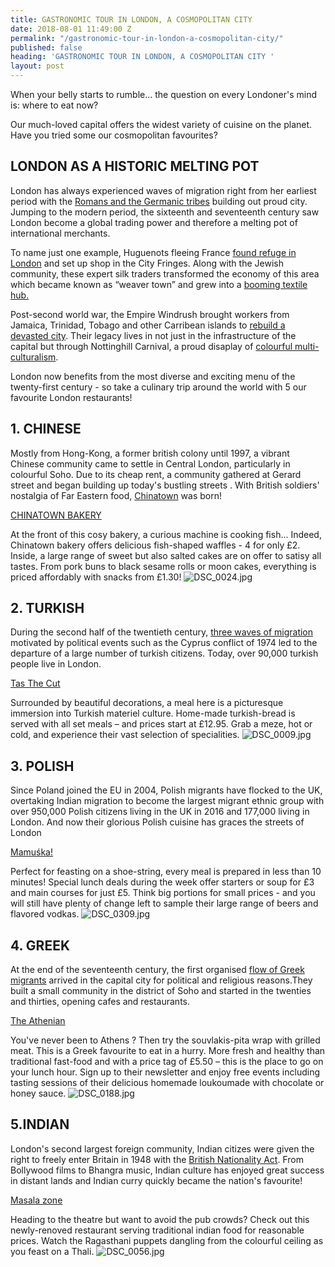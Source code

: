 ```yaml
---
title: GASTRONOMIC TOUR IN LONDON, A COSMOPOLITAN CITY
date: 2018-08-01 11:49:00 Z
permalink: "/gastronomic-tour-in-london-a-cosmopolitan-city/"
published: false
heading: 'GASTRONOMIC TOUR IN LONDON, A COSMOPOLITAN CITY '
layout: post
---
```


When your belly starts to rumble... the question on every Londoner's mind is: where to eat now?

Our much-loved capital offers the widest variety of cuisine on the planet. Have you tried some our cosmopolitan favourites?


## LONDON AS A HISTORIC MELTING POT


London has always experienced waves of migration right from her earliest period with the [Romans and the Germanic tribes](https://www.migrationwatchuk.org/Briefingpaper/document/48) building out proud city. Jumping to the modern period, the sixteenth and seventeenth century saw London become a global trading power and therefore a melting pot of international merchants.


To name just one example, Huguenots fleeing France [found refuge in London](https://www.independent.co.uk/news/uk/home-news/refugee-week-the-huguenots-count-among-the-most-successful-of-britains-immigrants-10330066.html) and set up shop in the City Fringes. Along with the Jewish community, these expert silk traders transformed the economy of this area which became known as “weaver town” and grew into a [booming textile hub.](http://www.bbc.co.uk/legacies/immig_emig/england/london/article_1.shtml)


Post-second world war, the Empire Windrush brought workers from Jamaica, Trinidad, Tobago and other Carribean islands to [rebuild a devasted city](https://www.bbc.co.uk/newsround/43793769). Their legacy lives in not just in the infrastructure of the capital but through Nottinghill Carnival, a proud disaplay of [colourful multi-culturalism](https://ndla.no/en/node/90712?fag=71082).



London now benefits from the most diverse and exciting menu of the twenty-first century - so take a culinary trip around the world with 5 our favourite London restaurants!
 
 


## 1. CHINESE 


Mostly from Hong-Kong, a former british colony until 1997, a vibrant Chinese community came to settle in Central London, particularly in colourful Soho. Due to its cheap rent, a community gathered at Gerard street and began building up today's bustling streets . With British soldiers' nostalgia of Far Eastern food, [Chinatown](https://chinatown.co.uk/en/about-us/) was born!

[CHINATOWN BAKERY](https://chinatown.co.uk/en/restaurant/chinatown-bakery/)



At the front of this cosy bakery, a curious machine is cooking fish... Indeed, Chinatown bakery offers delicious fish-shaped waffles - 4 for only £2. Inside, a large range of sweet but also salted cakes are on offer to satisy all tastes. From pork buns to black sesame rolls or moon cakes, everything is priced affordably with snacks from £1.30!
![DSC_0024.jpg](/uploads/DSC_0024.jpg)




## 2. TURKISH 


During the second half of the twentieth century, [three waves of migration](http://www.bbc.co.uk/london/content/articles/2005/05/26/turkish_london_feature.shtml) motivated by political events such as the Cyprus conflict of 1974 led to the departure of a large number of turkish citizens. Today, over 90,000 turkish people live in London.


[Tas The Cut](https://www.tasrestaurants.co.uk/tas-the-cut)



Surrounded by beautiful decorations, a meal here is a picturesque immersion into Turkish materiel culture. Home-made turkish-bread is served with all set meals – and prices start at £12.95. Grab a meze, hot or cold, and experience their vast selection of specialities.
![DSC_0009.jpg](/uploads/DSC_0009.jpg)







## 3. POLISH 


Since Poland joined the EU in 2004, Polish migrants have flocked to the UK, overtaking Indian migration to become the largest migrant ethnic group with over 950,000 Polish citizens living in the UK in 2016 and 177,000 living in London. And now their glorious Polish cuisine has graces the streets of London  


[Mamuśka!](https://mamuska.net) 



Perfect for feasting on a shoe-string, every meal is prepared in less than 10 minutes! Special lunch deals during the week offer starters or soup for £3 and main courses for just £5. Think big portions for small prices - and you will still have plenty of change left to sample their large range of beers and flavored vodkas.
![DSC_0309.jpg](/uploads/DSC_0309.jpg)




## 4. GREEK 

At the end of the seventeenth century, the first organised [flow of Greek migrants](http://www.bbc.co.uk/london/content/articles/2005/05/27/greek_london_feature.shtml) arrived in the capital city for political and religious reasons.They built a small community in the district of Soho and started in the twenties and thirties, opening cafes and restaurants.


[The Athenian](https://www.theathenian.co.uk)



You've never been to Athens ? Then try the souvlakis-pita wrap with grilled meat. This is a Greek favourite to eat in a hurry. More fresh and healthy than traditional fast-food and with a price tag of £5.50 – this is the place to go on your lunch hour. Sign up to their newsletter and enjoy free events including tasting sessions of their delicious homemade loukoumade with chocolate or honey sauce.
![DSC_0188.jpg](/uploads/DSC_0188.jpg)


## 5.INDIAN 


London's second largest foreign community, Indian citizes were given the right to freely enter Britain in 1948 with the [British Nationality Act](http://www.bbc.co.uk/london/content/articles/2005/05/26/indian_london_feature.shtml). From Bollywood films to Bhangra music, Indian culture has enjoyed great success in distant lands and Indian curry quickly became the nation's favourite!



[Masala zone](http://www.masalazone.com/locations/covent-garden/)



Heading to the theatre but want to avoid the pub crowds? Check out this newly-renoved restaurant serving traditional indian food for reasonable prices. Watch the Ragasthani puppets dangling from the colourful ceiling as you feast on a Thali.
![DSC_0056.jpg](/uploads/DSC_0056.jpg)